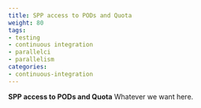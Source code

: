 ```yaml
---
title: SPP access to PODs and Quota
weight: 80
tags:
- testing
- continuous integration
- parallelci
- parallelism
categories:
- continuous-integration
---
```


**SPP access to PODs and Quota** Whatever we want here.